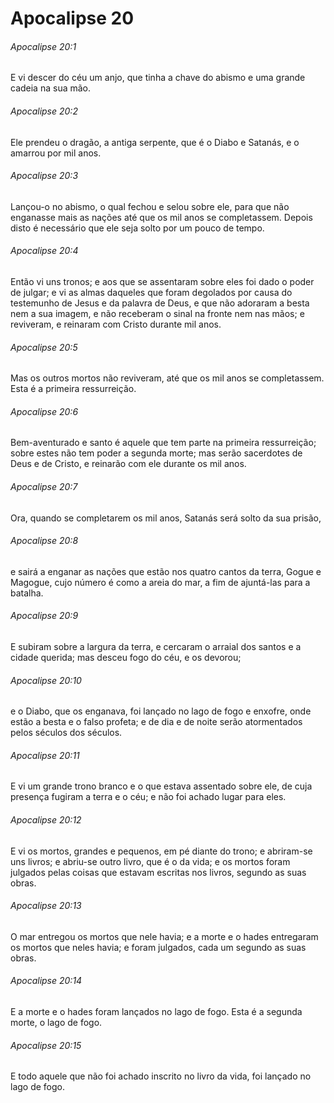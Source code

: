 # Apocalipse 20

###### Apocalipse 20:1

E vi descer do céu um anjo, que tinha a chave do abismo e uma grande cadeia na sua mão.

###### Apocalipse 20:2

Ele prendeu o dragão, a antiga serpente, que é o Diabo e Satanás, e o amarrou por mil anos.

###### Apocalipse 20:3

Lançou-o no abismo, o qual fechou e selou sobre ele, para que não enganasse mais as nações até que os mil anos se completassem. Depois disto é necessário que ele seja solto por um pouco de tempo.

###### Apocalipse 20:4

Então vi uns tronos; e aos que se assentaram sobre eles foi dado o poder de julgar; e vi as almas daqueles que foram degolados por causa do testemunho de Jesus e da palavra de Deus, e que não adoraram a besta nem a sua imagem, e não receberam o sinal na fronte nem nas mãos; e reviveram, e reinaram com Cristo durante mil anos.

###### Apocalipse 20:5

Mas os outros mortos não reviveram, até que os mil anos se completassem. Esta é a primeira ressurreição.

###### Apocalipse 20:6

Bem-aventurado e santo é aquele que tem parte na primeira ressurreição; sobre estes não tem poder a segunda morte; mas serão sacerdotes de Deus e de Cristo, e reinarão com ele durante os mil anos.

###### Apocalipse 20:7

Ora, quando se completarem os mil anos, Satanás será solto da sua prisão,

###### Apocalipse 20:8

e sairá a enganar as nações que estão nos quatro cantos da terra, Gogue e Magogue, cujo número é como a areia do mar, a fim de ajuntá-las para a batalha.

###### Apocalipse 20:9

E subiram sobre a largura da terra, e cercaram o arraial dos santos e a cidade querida; mas desceu fogo do céu, e os devorou;

###### Apocalipse 20:10

e o Diabo, que os enganava, foi lançado no lago de fogo e enxofre, onde estão a besta e o falso profeta; e de dia e de noite serão atormentados pelos séculos dos séculos.

###### Apocalipse 20:11

E vi um grande trono branco e o que estava assentado sobre ele, de cuja presença fugiram a terra e o céu; e não foi achado lugar para eles.

###### Apocalipse 20:12

E vi os mortos, grandes e pequenos, em pé diante do trono; e abriram-se uns livros; e abriu-se outro livro, que é o da vida; e os mortos foram julgados pelas coisas que estavam escritas nos livros, segundo as suas obras.

###### Apocalipse 20:13

O mar entregou os mortos que nele havia; e a morte e o hades entregaram os mortos que neles havia; e foram julgados, cada um segundo as suas obras.

###### Apocalipse 20:14

E a morte e o hades foram lançados no lago de fogo. Esta é a segunda morte, o lago de fogo.

###### Apocalipse 20:15

E todo aquele que não foi achado inscrito no livro da vida, foi lançado no lago de fogo.

